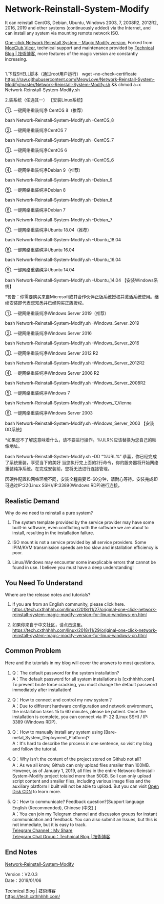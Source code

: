 # Network-Reinstall-System-Modify
It can reinstall CentOS, Debian, Ubuntu, Windows 2003, 7, 2008R2, 2012R2, 2016, 2019 and other systems (continuously added) via the Internet, and can install any system via mounting remote network ISO.

[One-click Network Reinstall System – Magic Modify version](https://tech.cxthhhhh.com/linux/2018/11/27/original-one-click-network-reinstall-system-magic-modify-version-for-linux-windows-en.html), Forked from [MoeClub Vicer](https://moeclub.org/2018/04/03/603/), technical support and maintenance provided by [Technical Blog | 技術博客](https://tech.cxthhhhh.com/), more features of the magic version are constantly increasing.

##

1.下载SHELL脚本（通过root用户运行）
wget –no-check-certificate https://raw.githubusercontent.com/MeowLove/Network-Reinstall-System-Modify/master/Network-Reinstall-System-Modify.sh && chmod a+x Network-Reinstall-System-Modify.sh

2.装系统（任选其一）
【安装Linux系统】

①. 一键网络重装纯净 CentOS 8（推荐）

bash Network-Reinstall-System-Modify.sh -CentOS_8

②. 一键网络重装纯净CentOS 7

bash Network-Reinstall-System-Modify.sh -CentOS_7

③. 一键网络重装纯净CentOS 6

bash Network-Reinstall-System-Modify.sh -CentOS_6

④. 一键网络重装纯净Debian 9（推荐）

bash Network-Reinstall-System-Modify.sh -Debian_9

⑤. 一键网络重装纯净Debian 8

bash Network-Reinstall-System-Modify.sh -Debian_8

⑥. 一键网络重装纯净Debian 7

bash Network-Reinstall-System-Modify.sh -Debian_7

⑦. 一键网络重装纯净Ubuntu 18.04（推荐）

bash Network-Reinstall-System-Modify.sh -Ubuntu_18.04

⑧. 一键网络重装纯净Ubuntu 16.04

bash Network-Reinstall-System-Modify.sh -Ubuntu_16.04

⑨. 一键网络重装纯净Ubuntu 14.04

bash Network-Reinstall-System-Modify.sh -Ubuntu_14.04
【安装Windows系统】

*警告：你需要购买来自Microsoft或其合作伙伴正版系统授权并激活系统使用。继续安装即代表您知悉并已经购买正版授权。

①. 一键网络重装纯净Windows Server 2019（推荐）

bash Network-Reinstall-System-Modify.sh -Windows_Server_2019

②. 一键网络重装纯净Windows Server 2016

bash Network-Reinstall-System-Modify.sh -Windows_Server_2016

③. 一键网络重装纯净Windows Server 2012 R2

bash Network-Reinstall-System-Modify.sh -Windows_Server_2012R2

④. 一键网络重装纯净Windows Server 2008 R2

bash Network-Reinstall-System-Modify.sh -Windows_Server_2008R2

⑤. 一键网络重装纯净Windows 7

bash Network-Reinstall-System-Modify.sh -Windows_7_Vienna

⑥. 一键网络重装纯净Windows Server 2003

bash Network-Reinstall-System-Modify.sh -Windows_Server_2003
【安装DD系统】

*如果您不了解这意味着什么，请不要进行操作。%ULR%应该替换为您自己的映像地址。

bash Network-Reinstall-System-Modify.sh -DD “%URL%”
恭喜，你已经完成了系统重装，享受当下的美好
当您执行完上面的2行命令，你的服务器将开始网络重装纯净系统。在完成安装前，您将无法进行连接管理。

因硬件配置和网络环境不同，安装全程需要15-60分钟，请耐心等待。安装完成即可通过IP:22(Linux SSH)/IP:3389(Windows RDP)进行连接。

## Realistic Demand
Why do we need to reinstall a pure system?

1. The system template provided by the service provider may have some built-in software, even conflicting with the software we are about to install, resulting in the installation failure.

2. ISO mount is not a service provided by all service providers. Some IPIM/KVM transmission speeds are too slow and installation efficiency is poor.

3. Linux/Windows may encounter some inexplicable errors that cannot be found in use. I believe you must have a deep understanding!


## You Need To Understand
Where are the release notes and tutorials?

1. If you are from an English community, please click here.  
https://tech.cxthhhhh.com/linux/2018/11/27/original-one-click-network-reinstall-system-magic-modify-version-for-linux-windows-en.html

2. 如果你来自于中文社区，请点击这里。  
https://tech.cxthhhhh.com/linux/2018/11/29/original-one-click-network-reinstall-system-magic-modify-version-for-linux-windows-cn.html


## Common Problem
Here and the tutorials in my blog will cover the answers to most questions.

1. Q：The default password for the system installation?  
A：The default password for all system installations is [cxthhhhh.com]. To prevent brute force cracking, you must change the default password immediately after installation!

2. Q：How to connect and control my new system？  
A：Due to different hardware configuration and network environment, the installation takes 15 to 60 minutes, please be patient. Once the installation is complete, you can connect via IP: 22 (Linux SSH) / IP: 3389 (Windows RDP).

3. Q：How to manually install any system using [Bare-metal_System_Deployment_Platform]?  
A：It's hard to describe the process in one sentence, so visit my blog and follow the tutorial.

4. Q：Why isn't the content of the project stored on Github not all?  
A：As we all know, Github can only upload files smaller than 100MB. However, as of January 1, 2019, all files in the entire Network-Reinstall-System-Modify project totaled more than 50GB. So I can only upload script content and smaller files, including various image files and the auxiliary platform I built will not be able to upload. But you can visit [Open Disk CDN](https://opendisk.cxthhhhh.com/) to learn more.

5. Q：How to communicate? Feedback question?[Support language English (Recommended), Chinese (中文).]  
A：You can join my Telegram channel and discussion groups for instant communication and feedback. You can also submit an Issues, but this is not immediate, but it is easy to track.  
[Telegram Channel：My Share](https://t.me/me_share)  
[Telegram Chat Group：Technical Blog | 技術博客](https://t.me/Technical_Blog)


## End Notes
[Network-Reinstall-System-Modify](https://tech.cxthhhhh.com/linux/2018/11/27/original-one-click-network-reinstall-system-magic-modify-version-for-linux-windows-en.html)

Version：V2.0.3  
Date：2019/01/06

[Technical Blog | 技術博客](https://tech.cxthhhhh.com/)  
https://tech.cxthhhhh.com/
